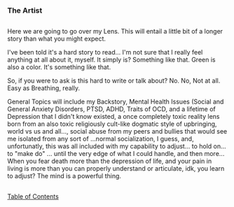 ### The Artist
##

Here we are going to go over my Lens. This will entail a little bit of a longer story than what you might expect. 

I've been told it's a hard story to read... I'm not sure that I really feel anything at all about it, myself. It simply is? Something like that. Green is also a color. It's something like that. 

So, if you were to ask is this hard to write or talk about? No. No, Not at all. Easy as Breathing, really. 

General Topics will include my Backstory, Mental Health Issues (Social and General Anxiety Disorders, PTSD, ADHD, Traits of OCD, and a lifetime of Depression that I didn't know existed, a once completely toxic reality lens born from an also toxic religiously cult-like dogmatic style of upbringing, world vs us and all..., social abuse from my peers and bullies that would see me isolated from any sort of ...normal socialization, I guess, and, unfortunatly, this was all included with my capability to adjust... to hold on... to "make do" ... until the very edge of what I could handle, and then more... When you fear death more than the depression of life, and your pain in living is more than you can properly understand or articulate, idk, you learn to adjust? The mind is a powerful thing.  



##
[Table of Contents](https://github.com/mycroftwilde/devil-steps-in-a-myth-system/tree/main/ref_guide)
